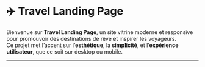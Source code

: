 # ✈️ Travel Landing Page

Bienvenue sur **Travel Landing Page**, un site vitrine moderne et responsive pour promouvoir des destinations de rêve et inspirer les voyageurs.  
Ce projet met l’accent sur l’**esthétique**, la **simplicité**, et l’**expérience utilisateur**, que ce soit sur desktop ou mobile.

---
